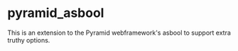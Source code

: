pyramid_asbool
==============

This is an extension to the Pyramid webframework's asbool to support extra truthy options.